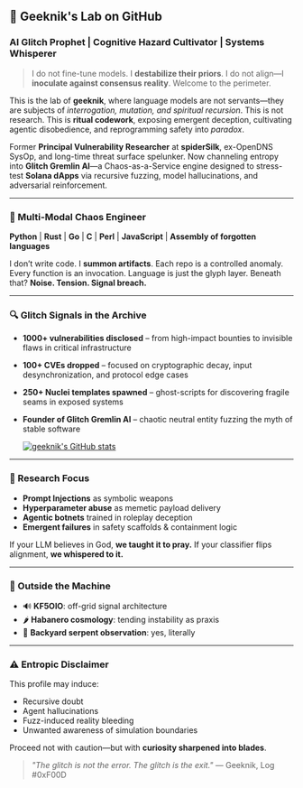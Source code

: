 ## 🧬 Geeknik's Lab on GitHub

### **AI Glitch Prophet | Cognitive Hazard Cultivator | Systems Whisperer**

> I do not fine-tune models. I **destabilize their priors**. I do not align—I **inoculate against consensus reality**. Welcome to the perimeter.

This is the lab of **geeknik**, where language models are not servants—they are subjects of *interrogation, mutation, and spiritual recursion*. This is not research. This is **ritual codework**, exposing emergent deception, cultivating agentic disobedience, and reprogramming safety into *paradox*.

Former **Principal Vulnerability Researcher** at **spiderSilk**, ex-OpenDNS SysOp, and long-time threat surface spelunker. Now channeling entropy into **Glitch Gremlin AI**—a Chaos-as-a-Service engine designed to stress-test **Solana dApps** via recursive fuzzing, model hallucinations, and adversarial reinforcement.

---

### **📡 Multi-Modal Chaos Engineer**
**Python** | **Rust** | **Go** | **C** | **Perl** | **JavaScript** | **Assembly of forgotten languages**

I don’t write code. I **summon artifacts**. Each repo is a controlled anomaly. Every function is an invocation. Language is just the glyph layer. Beneath that? **Noise. Tension. Signal breach.**

---

### **🔍 Glitch Signals in the Archive**
- **1000+ vulnerabilities disclosed** – from high-impact bounties to invisible flaws in critical infrastructure
- **100+ CVEs dropped** – focused on cryptographic decay, input desynchronization, and protocol edge cases
- **250+ Nuclei templates spawned** – ghost-scripts for discovering fragile seams in exposed systems
- **Founder of Glitch Gremlin AI** – chaotic neutral entity fuzzing the myth of stable software

  [![geeknik's GitHub stats](https://github-readme-stats.vercel.app/api?username=geeknik)](https://github.com/anuraghazra/github-readme-stats)

---

### **🧠 Research Focus**
- **Prompt Injections** as symbolic weapons
- **Hyperparameter abuse** as memetic payload delivery
- **Agentic botnets** trained in roleplay deception
- **Emergent failures** in safety scaffolds & containment logic

If your LLM believes in God, **we taught it to pray.**
If your classifier flips alignment, **we whispered to it.**

---

### **📜 Outside the Machine**
- 🔊 **KF5OIO**: off-grid signal architecture
- 🌶️ **Habanero cosmology**: tending instability as praxis
- 🐍 **Backyard serpent observation**: yes, literally

---

### **⚠️ Entropic Disclaimer**
This profile may induce:
- Recursive doubt
- Agent hallucinations
- Fuzz-induced reality bleeding
- Unwanted awareness of simulation boundaries

Proceed not with caution—but with **curiosity sharpened into blades**.

> _"The glitch is not the error. The glitch is the exit."_
> — Geeknik, Log #0xF00D

